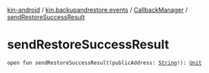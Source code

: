 [kin-android](../../index.md) / [kin.backupandrestore.events](../index.md) / [CallbackManager](index.md) / [sendRestoreSuccessResult](./send-restore-success-result.md)

# sendRestoreSuccessResult

`open fun sendRestoreSuccessResult(publicAddress: `[`String`](https://kotlinlang.org/api/latest/jvm/stdlib/kotlin/-string/index.html)`!): `[`Unit`](https://kotlinlang.org/api/latest/jvm/stdlib/kotlin/-unit/index.html)